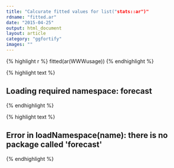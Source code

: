 ```yaml
---
title: "Calcurate fitted values for list("stats::ar")"
rdname: "fitted.ar"
date: "2015-04-25"
output: html_document
layout: article
category: "ggfortify"
images: ""
---
```





{% highlight r %}
fitted(ar(WWWusage))
{% endhighlight %}



{% highlight text %}
## Loading required namespace: forecast
{% endhighlight %}



{% highlight text %}
## Error in loadNamespace(name): there is no package called 'forecast'
{% endhighlight %}